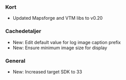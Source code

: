 ### Kort
- Updated Mapsforge and VTM libs to v0.20

### Cachedetaljer
- New: Edit default value for log image caption prefix
- New: Ensure minimum image size for display

### General
- New: Increased target SDK to 33
